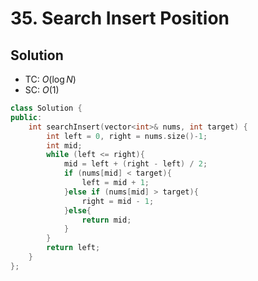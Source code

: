 # 35. Search Insert Position

<!-- ## Intution -->

## Solution
* TC: $O(\log{N})$
* SC: $O(1)$
```cpp
class Solution {
public:
    int searchInsert(vector<int>& nums, int target) {
        int left = 0, right = nums.size()-1;
        int mid;
        while (left <= right){
            mid = left + (right - left) / 2;
            if (nums[mid] < target){
                left = mid + 1;
            }else if (nums[mid] > target){
                right = mid - 1;
            }else{
                return mid;
            }
        }
        return left;
    }
};
```